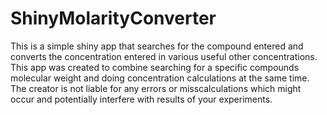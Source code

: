 # ShinyMolarityConverter
This is a simple shiny app that searches for the compound entered and converts the concentration entered in various useful other concentrations.
This app was created to combine searching for a specific compounds molecular weight and doing concentration calculations at the same time.
The creator is not liable for any errors or misscalculations which might occur and potentially interfere with results of your experiments.
